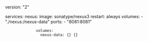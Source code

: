 version: "2"

services:
  nexus:
      image: sonatype/nexus3
          restart: always
	      volumes:
	            - "./nexus:/nexus-data"
		        ports:
			      - "8081:8081"

			      volumes:
			        nexus-data: {} {}

